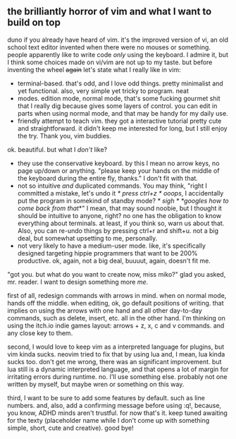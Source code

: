 ## the brilliantly horror of vim and what I want to build on top

duno if you already have heard of vim. it's the improved version of vi, an old school text editor invented when there were no mouses or something. people apparently like to write code _only_ using the keyboard. I admire it, but I think some choices made on vi/vim are not up to my taste. but before inventing the wheel ~~again~~ let's state what I really like in vim:
* terminal-based. that's odd, and I love odd things. pretty minimalist and yet functional. also, very simple yet tricky to program. neat
* modes. edition mode, normal mode, that's some fucking gourmet shit that I really dig because gives some layers of control. you can edit in parts when using normal mode, and that may be handy for my daily use.
* friendly attempt to teach vim. they got a interactive tutorial pretty cute and straightforward. it didn't keep me interested for long, but I still enjoy the try. Thank you, vim buddies.

ok. beautiful. but what I _don't_ like?
* they use the conservative keyboard. by this I mean no arrow keys, no page up/down or anything. "please keep your hands on the middle of the keyboard during the entire fly, thanks." I don't fit with that.
* not so intuitive _and_ duplicated commands. You may think, "right I committed a mistake, let's undo it *\* press ctrl+z \** _ooops_, I accidentally put the program in somekind of standby mode? *\* sigh \** *\*googles how to come back from that*\*" I mean, that may sound noobie, but I thought it should be intuitive to anyone, right? no one has the obligation to know everything about terminals. at least, if you think so, warn us about that. Also, you can re-undo things by pressing ctrl+r and shift+u. not a big deal, but somewhat upsetting to me, personally.
* not very likely to have a medium-user mode. like, it's specifically designed targeting hippie programmers that want to be 200% productive. ok, again, not a big deal, buuuut, again, doesn't fit me.

"got you. but what do you want to create now, miss miko?" glad you asked, mr. reader. I want to design something more _me_.

first of all, redesign commands with arrows in mind. when on normal mode, hands off the middle. when editing, ok, go default positions of writing. that implies on using the arrows with one hand and all other day-to-day commands, such as delete, insert, etc. all in the other hand. I'm thinking on using the itch.io indie games layout: arrows + z, x, c and v commands. and any close key to them.

second, I would love to keep vim as a interpreted language for plugins, but vim kinda sucks. neovim tried to fix that by using lua and, I mean, lua kinda sucks too. don't get me wrong, there was an significant improvement. but lua still is a dynamic interpreted language, and that opens a lot of margin for irritating errors during runtime. no. I'll use something else. probably not one written by myself, but maybe wren or something on this way.

third, I want to be sure to add some features by default. such as line numbers. and, also, add a confirming message before using :q!, because, you know, ADHD minds aren't trustful.
for now that's it. keep tuned awaiting for the texty (placeholder name while I don't come up with something simple, short, cute and creative). good bye!